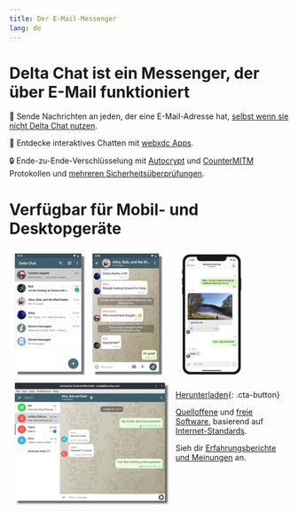 ```yaml
---
title: Der E-Mail-Messenger
lang: de
---
```


# Delta Chat ist ein Messenger, der über E-Mail funktioniert

💬 Sende Nachrichten an jeden, der eine E-Mail-Adresse hat, [selbst wenn sie nicht Delta Chat nutzen](https://www.youtube-nocookie.com/embed/8LbrGXKZN70).

🥳 Entdecke interaktives Chatten mit [webxdc Apps](https://webxdc.org).

🔒 Ende-zu-Ende-Verschlüsselung mit [Autocrypt](https://autocrypt.org) und [CounterMITM](https://countermitm.readthedocs.io/en/latest/new.html) Protokollen und [mehreren Sicherheitsüberprüfungen](https://delta.chat/en/2023-03-27-third-independent-security-audit). 

# Verfügbar für Mobil- und Desktopgeräte


<a href="../assets/blog/screenshots/2019-12-17-delta-chat-google-play-release-chat-list-light.png">
<img src="../assets/blog/screenshots/2019-12-17-delta-chat-google-play-release-chat-list-light-thumbnail.png" width="120" height="213" style="float: left; margin: 10px;display: block;box-shadow: 5px 5px 2px #777;" alt="Ein Screenshot von Delta Chat auf Android mit einer Chat-Liste"/>
</a> 

<a href="../assets/blog/screenshots/2019-12-17-delta-chat-google-play-release-group-light.png">
<img src="../assets/blog/screenshots/2019-12-17-delta-chat-google-play-release-group-light-thumbnail.png" width="120" height="213" style="float: left; margin: 10px;display: block;box-shadow: 5px 5px 2px #777;" alt="Ein Screenshot von Delta Chat auf Android mit einem Chat"/>
</a> 

<a href="../assets/blog/desktop-screenshot.png">
<img src="../assets/blog/desktop-screenshot-thumbnail.png" width="280" height="222" style="float:left; margin: 10px" alt="Ein Screenshot von Delta Chat auf dem Desktop"/>
</a> 

<a href="../assets/blog/screenshots/2020-01-09-delta-chat-iOS-weekend-group-chat.png">
<img src="../assets/blog/screenshots/2020-01-09-delta-chat-iOS-weekend-group-chat-thumbnail.png" width="110" height="219" style="margin: 10px" alt="Ein Screenshot von Delta Chat auf iOS"/>
</a>

[Herunterladen](https://get.delta.chat){: .cta-button}

[Quelloffene](https://de.wikipedia.org/wiki/Open_Source)
und [freie Software](https://de.wikipedia.org/wiki/Freie_Software), basierend auf [Internet-Standards](https://github.com/deltachat/deltachat-core-rust/blob/master/standards.md). 

Sieh dir [Erfahrungsberichte und Meinungen](user-voices) an.

